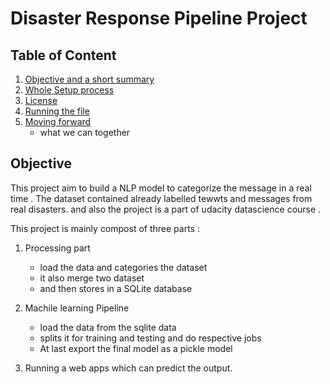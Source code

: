# Disaster Response Pipeline Project

## Table of Content

 1. [Objective and a short summary](#objective)
 2. [Whole Setup process](#setup) 
 3. [License](#Licence)
 4. [Running the file](#run)
 5. [Moving forward](#forward) 
     * what we can together 


<a name="objective"></a>
## Objective 

This project aim to build a NLP model to categorize the message in a real time .
The dataset contained already labelled tewwts and messages from real disasters.
and also the project is a part of udacity datascience course .

This project is mainly compost of three parts :
 
 1. Processing part
    * load the data and categories the dataset
    * it also merge two dataset
    * and then stores in a SQLite database

2. Machile learning Pipeline 
    * load the data from the sqlite data 
    * splits it for training and testing and do respective jobs 
    * At last export the final model as a pickle model 

3. Running a web apps which can predict the output.  